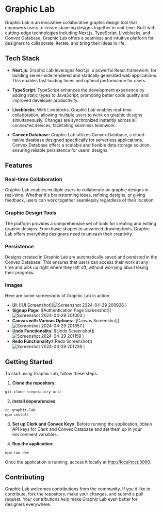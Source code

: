 # Graphic Lab

Graphic Lab is an innovative collaborative graphic design tool that empowers users to create stunning designs together in real-time. Built with cutting-edge technologies including Next.js, TypeScript, Liveblocks, and Convex Database, Graphic Lab offers a seamless and intuitive platform for designers to collaborate, iterate, and bring their ideas to life.

## Tech Stack

- **Next.js**: Graphic Lab leverages Next.js, a powerful React framework, for building server-side rendered and statically generated web applications. This enables fast loading times and optimal performance for users.
  
- **TypeScript**: TypeScript enhances the development experience by adding static types to JavaScript, promoting better code quality and improved developer productivity.
  
- **Liveblocks**: With Liveblocks, Graphic Lab enables real-time collaboration, allowing multiple users to work on graphic designs simultaneously. Changes are synchronized instantly across all connected devices, facilitating seamless teamwork.
  
- **Convex Database**: Graphic Lab utilizes Convex Database, a cloud-native database designed specifically for serverless applications. Convex Database offers a scalable and flexible data storage solution, ensuring reliable persistence for users' designs.

## Features

### Real-time Collaboration
Graphic Lab enables multiple users to collaborate on graphic designs in real-time. Whether it's brainstorming ideas, refining designs, or giving feedback, users can work together seamlessly regardless of their location.

### Graphic Design Tools
The platform provides a comprehensive set of tools for creating and editing graphic designs. From basic shapes to advanced drawing tools, Graphic Lab offers everything designers need to unleash their creativity.

### Persistence
Designs created in Graphic Lab are automatically saved and persisted in the Convex Database. This ensures that users can access their work at any time and pick up right where they left off, without worrying about losing their progress.

### Images
Here are some screenshots of Graphic Lab in action:

- **UI**: ![UI Screenshot](![Screenshot 2024-04-29 200926](https://github.com/AstikSharma/Graphic-lab/assets/132981717/4245bbb5-74ee-4c42-ab16-89a8f2c397d7)
)
- **Signup Page**: ![Authentication Page Screenshot](![Screenshot 2024-04-29 201003](https://github.com/AstikSharma/Graphic-lab/assets/132981717/131eeb4d-fd79-4808-86d1-4d08f9e26c66)
)
- **Canvas with Various Options**: ![Canvas Screenshot](![Screenshot 2024-04-29 201857](https://github.com/AstikSharma/Graphic-lab/assets/132981717/dcb9cbb5-1dbc-41ca-b3f0-0f7298ea81f5)
)
- **Undo Functionality**: ![Undo Screenshot](![Screenshot 2024-04-29 201159](https://github.com/AstikSharma/Graphic-lab/assets/132981717/72368617-12a6-471d-b14c-9b10a97087f3)
) 
- **Redo Functionality**:![Redo Screenshot](![Screenshot 2024-04-29 201236](https://github.com/AstikSharma/Graphic-lab/assets/132981717/2c1e8ca3-112e-4fc3-8aa5-20270e423691)
)

## Getting Started

To start using Graphic Lab, follow these steps:

1. **Clone the repository**:
```bash
git clone <repository-url>
```

2. **Install dependencies**:
```bash
cd graphic-lab
npm install
```

3. **Set up Clerk and Convex Keys**:
Before running the application, obtain API keys for Clerk and Convex Database and set them up in your environment variables.

4. **Run the application**:
```bash
npm run dev
```

Once the application is running, access it locally at [http://localhost:3000](http://localhost:3000).

## Contributing

Graphic Lab welcomes contributions from the community. If you'd like to contribute, fork the repository, make your changes, and submit a pull request. Your contributions help make Graphic Lab even better for designers everywhere.
